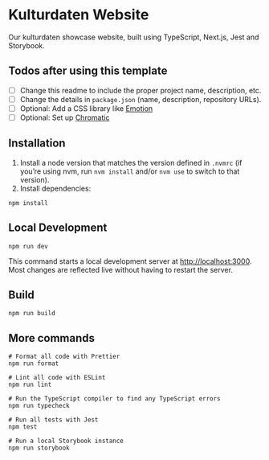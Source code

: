 # Kulturdaten Website

Our kulturdaten showcase website, built using TypeScript, Next.js, Jest and Storybook.

## Todos after using this template

- [ ] Change this readme to include the proper project name, description, etc.
- [ ] Change the details in `package.json` (name, description, repository URLs).
- [ ] Optional: Add a CSS library like [Emotion](https://emotion.sh/docs/install)
- [ ] Optional: Set up [Chromatic](https://www.chromatic.com/docs/setup)

## Installation

1. Install a node version that matches the version defined in `.nvmrc` (if you’re using nvm, run `nvm install` and/or `nvm use` to switch to that version).
2. Install dependencies:

```shell
npm install
```

## Local Development

```shell
npm run dev
```

This command starts a local development server at <http://localhost:3000>. Most changes are reflected live without having to restart the server.

## Build

```shell
npm run build
```

## More commands

```shell
# Format all code with Prettier
npm run format

# Lint all code with ESLint
npm run lint

# Run the TypeScript compiler to find any TypeScript errors
npm run typecheck

# Run all tests with Jest
npm test

# Run a local Storybook instance
npm run storybook
```
